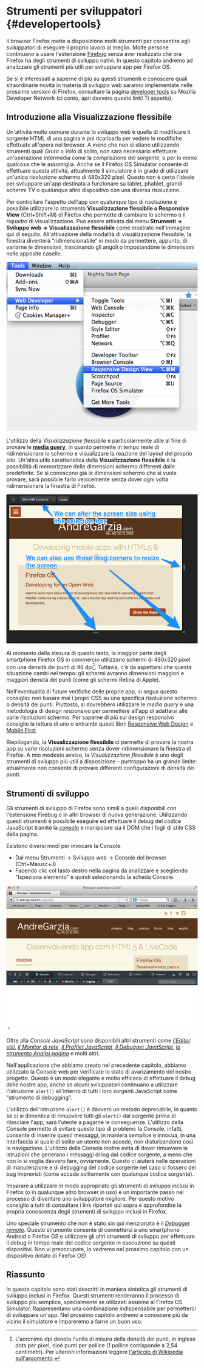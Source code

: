 # Strumenti per sviluppatori {#developertools}

Il browser Firefox mette a disposizione molti strumenti per consentire agli sviluppatori di eseguire il proprio lavoro al meglio. Molte persone continuano a usare l'estensione [Firebug](https://addons.mozilla.org/it/firefox/addon/firebug/) senza aver realizzato che ora Firefox ha degli strumenti di sviluppo nativi. In questo capitolo andremo ad analizzare gli strumenti più utili per sviluppare app per Firefox OS.

Se si è interessati a saperne di più su questi strumenti e conoscere quali straordinarie novità in materia di sviluppo web saranno implementate nelle prossime versioni di Firefox, consultare la pagina [developer tools](https://developer.mozilla.org/en-US/docs/Tools) su Mozilla Developer Network (ci conto, apri davvero questo link! Ti aspetto).
 
## Introduzione alla Visualizzazione flessibile

Un'attività molto comune durante lo sviluppo web è quella di modificare il sorgente HTML di una pagina e poi ricaricarla per vedere le modifiche effettuate all'opera nel browser. A meno che non si stiano utilizzando strumenti quali *Grunt* o *Volo* di solito, non sarà necessario effettuare un'operazione intermedia come la compilazione del sorgente, o per lo meno qualcosa che le assomiglia. Anche se il Firefox OS Simulator consente di effettuare questa attività, attualmente il simulatore è in grado di utilizzare un'unica risoluzione schermo di 480x320 pixel. Questo non è certo l'ideale per sviluppare un'app destinata a funzionare su tablet, phablet, grandi schermi TV o qualunque altro dispositivo con una diversa risoluzione.

Per controllare l'aspetto dell'app con qualunque tipo di risoluzione è possibile utilizzare lo strumento **Visualizzazione flessibile o Responsive View** (Ctrl+Shift+M) di Firefox che permette di cambiare lo schermo e il riquadro di visualizzazione. Può essere attivata dal menu **Strumenti -> Sviluppo web -> Visualizzazione flessibile** come mostrato nell'immagine qui di seguito. All'attivazione della modalità di visualizzazione flessibile, la finestra diventerà “ridimensionabile“ in modo da permettere, appunto, di variarne le dimensioni, trascinando gli angoli o impostandone le dimensioni nelle apposite caselle.

![Attivazione della visualizzazione flessibile](images/originals/responsive-design-view.png)

L'utilizzo della *Visualizzazione flessibile* è particolarmente utile al fine di provare le [**media query**](https://developer.mozilla.org/en-US/docs/Web/Guide/CSS/Media_queries), in quanto permette in tempo reale di ridimensionare lo schermo e visualizzare la reazione del layout del proprio sito. Un'altra utile caratteristica della **Visualizzazione flessibile** è la possibilità di memorizzare delle dimensioni schermo differenti dalle predefinite. Se si conoscono già le dimensioni schermo che si vuole provare, sarà possibile farlo velocemente senza dover ogni volta ridimensionare la finestra di Firefox.

![Esempio di visualizzazione flessibile](images/originals/responsive-view-sample.png)

Al momento della stesura di questo testo, la maggior parte degli smartphone Firefox OS in commercio utilizzano schermi di 480x320 pixel con una densità dei punti di 96 dpi[^itdpi]. Tuttavia, c'è da aspettarsi che questa situazione cambi nel tempo: gli schermi avranno dimensioni maggiori e maggiori densità dei punti (come gli schermi Retina di Apple).
[^itdpi]: L'acronimo dpi denota l'unità di misura della densità dei punti, in inglese dots per pixel, cioè punti per pollice (1 pollice corrisponde a 2,54 centimetri). Per ulteriori informazioni leggere [l'articolo di Wikipedia sull'argomento](http://it.wikipedia.org/wiki/Risoluzione_%28grafica%29).

Nell'eventualità di future verifiche delle proprie app, si segua questo consiglio: non basare mai i propri CSS su una specifica risoluzione schermo o densità dei punti. Piuttosto, si dovrebbero utilizzare le *media query* e una metodologia di design responsivo per permettere all'app di adattarsi alle varie risoluzioni schermo. Per saperne di più sul design responsivo consiglio la lettura di uno o entrambi questi libri: [Responsive Web Design](http://www.abookapart.com/products/responsive-web-design) e [Mobile First](http://www.abookapart.com/products/mobile-first).

Riepilogando, la **Visualizzazione flessibile** ci permette di provare la nostra app su varie risoluzioni schermo senza dover ridimensionare la finestra di Firefox. A mio modesto avviso, la *Visualizzazione flessibile* è uno degli strumenti di sviluppo più utili a disposizione - purtroppo ha un grande limite: attualmente non consente di provare differenti configurazioni di densità dei punti.

## Strumenti di sviluppo

Gli strumenti di sviluppo di Firefox sono simili a quelli disponibili con l'estensione Firebug o in altri browser di nuova generazione. Utilizzando questi strumenti è possibile eseguire ed effettuare il debug del codice JavaScript tramite la [*console*](https://developer.mozilla.org/en-US/docs/Web/API/console) e manipolare sia il DOM che i fogli di stile CSS della pagina. 

Esistono diversi modi per invocare la Console:

* Dal menu Strumenti -> Sviluppo web -> Console del browser (Ctrl+Maiusc+J)
* Facendo clic col tasto destro nella pagina da analizzare e scegliendo "Ispeziona elemento" e quindi selezionando la scheda Console.

![Console JavaScript](images/originals/console-open.png) 

Oltre alla *Console JavaScript* sono disponibili altri strumenti come [*l'Editor stili*](https://developer.mozilla.org/en-US/docs/Tools/Style_Editor), [*il Monitor di rete*](https://developer.mozilla.org/en-US/docs/Tools/Network_Monitor), [*il Profiler JavaScript*](https://developer.mozilla.org/en-US/docs/Tools/Profiler), [*il Debugger JavaScript*](https://developer.mozilla.org/en-US/docs/Tools/Debugger), [*lo strumento Analisi pagina*](https://developer.mozilla.org/en-US/docs/Tools/Page_Inspector) e molti altri.

Nell'applicazione che abbiamo creato nel precedente capitolo, abbiamo utilizzato la Console web per verificare lo stato di avanzamento del nostro progetto. Questo è un modo elegante e molto efficace di effettuare il debug delle nostre app, anche se alcuni sviluppatori continuano a utilizzare l'istruzione `alert()` all'interno di tutti i loro sorgenti JavaScript come “strumento di debugging”.

L'utilizzo dell'istruzione `alert()` è davvero un metodo deprecabile, in quanto se ci si dimentica di rimuovere tutti gli `alert()` dal sorgente prima di rilasciare l'app, sarà l'utente a pagarne le conseguenze. L'utilizzo della Console permette di evitare questo tipo di problemi: la Console, infatti, consente di inserire questi messaggi, in maniera semplice e innocua, in una interfaccia al quale di solito un utente non accede, non disturbandone così la navigazione. L'utilizzo della Console inoltre evita di dover rimuovere le istruzioni che generano i messaggi di log dal codice sorgente, a meno che non lo si voglia davvero fare, ovviamente. Questo ci aiuterà nelle operazioni di manutenzione e di debugging del codice sorgente nel caso ci fossero dei bug imprevisti (come accade solitamente con qualunque codice sorgente).

Imparare a utilizzare in modo appropriato gli strumenti di sviluppo inclusi in Firefox (o in qualunque altro browser in uso) è un importante passo nel processo di diventare uno sviluppatore migliore. Per questo motivo consiglio a tutti di consultare i link riportati qui sopra e approfondire la propria conoscenza degli strumenti di sviluppo inclusi in Firefox.

Uno speciale strumento che non è stato sin qui menzionato è il [*Debugger remoto*](https://developer.mozilla.org/en-US/docs/Tools/Remote_Debugging). Questo strumento consente di connettersi a uno smartphone Android o Firefox OS e utilizzare gli altri strumenti di sviluppo per effettuare il debug in tempo reale del codice sorgente in esecuzione su questi dispositivi. Non vi preoccupate, lo vedremo nel prossimo capitolo con un dispositivo dotato di Firefox OS!

## Riassunto

In questo capitolo sono stati descritti in maniera sintetica gli strumenti di sviluppo inclusi in Firefox. Questi strumenti renderanno il processo di sviluppo più semplice, specialmente se utilizzati assieme al Firefox OS Simulator. Rappresentano una combinazione indispensabile per permetterci di sviluppare un'app. Nel prossimo capitolo andremo a conoscere più da vicino il simulatore e impareremo a farne un buon uso.
